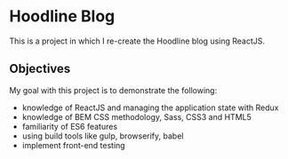 # Hoodline Blog
This is a project in which I re-create the Hoodline blog using ReactJS.

## Objectives
My goal with this project is to demonstrate the following:
* knowledge of ReactJS and managing the application state with Redux
* knowledge of BEM CSS methodology, Sass, CSS3 and HTML5
* familiarity of ES6 features
* using build tools like gulp, browserify, babel
* implement front-end testing
